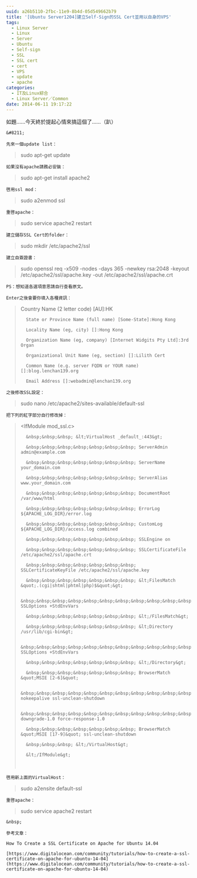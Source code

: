 ```yaml
---
uuid: a26b5110-2fbc-11e9-8b4d-05d549662b79
title: '[Ubuntu Server1204]建立Self-Sign的SSL Cert並用以自身的VPS'
tags:
  - Linux Server
  - Linux
  - Server
  - Ubuntu
  - Self-sign
  - SSL
  - SSL cert
  - cert
  - VPS
  - update
  - apache
categories:
  - IT及Linux綜合
  - Linux Server／Common
date: 2014-06-11 19:17:22
---
```


如題&hellip;&hellip;今天終於提起心情來搞這個了&hellip;&hellip;（趴）

	&#8211;

	先來一個update list：

> sudo apt-get update

	如果沒有apache請務必安裝：

> sudo apt-get install apache2

	啓用ssl mod：

> sudo a2enmod ssl

	重啓apache：

> sudo service apache2 restart

	建立儲存SSL Cert的folder：

> sudo mkdir /etc/apache2/ssl

	建立自簽證書：

> sudo openssl req -x509 -nodes -days 365 -newkey rsa:2048 -keyout /etc/apache2/ssl/apache.key -out /etc/apache2/ssl/apache.crt

	PS：想知道各選項意思請自行查看原文。

	Enter之後會要你填入各種資訊：

> Country Name (2 letter code) [AU]:HK
>
> 		State or Province Name (full name) [Some-State]:Hong Kong
>
> 		Locality Name (eg, city) []:Hong Kong
>
> 		Organization Name (eg, company) [Internet Widgits Pty Ltd]:3rd Organ
>
> 		Organizational Unit Name (eg, section) []:Lilith Cert
>
> 		Common Name (e.g. server FQDN or YOUR name) []:blog.lenchan139.org
>
> 		Email Address []:webadmin@lenchan139.org

	之後修改SSL設定：

> sudo nano /etc/apache2/sites-available/default-ssl

	把下列的紅字部分自行修改掉：

> &lt;IfModule mod_ssl.c&gt;
>
> 		&nbsp;&nbsp;&nbsp; &lt;VirtualHost _default_:443&gt;
>
> 		&nbsp;&nbsp;&nbsp;&nbsp;&nbsp;&nbsp;&nbsp; ServerAdmin admin@example.com
>
> 		&nbsp;&nbsp;&nbsp;&nbsp;&nbsp;&nbsp;&nbsp; ServerName your_domain.com
>
> 		&nbsp;&nbsp;&nbsp;&nbsp;&nbsp;&nbsp;&nbsp; ServerAlias www.your_domain.com
>
> 		&nbsp;&nbsp;&nbsp;&nbsp;&nbsp;&nbsp;&nbsp; DocumentRoot /var/www/html
>
> 		&nbsp;&nbsp;&nbsp;&nbsp;&nbsp;&nbsp;&nbsp; ErrorLog ${APACHE_LOG_DIR}/error.log
>
> 		&nbsp;&nbsp;&nbsp;&nbsp;&nbsp;&nbsp;&nbsp; CustomLog ${APACHE_LOG_DIR}/access.log combined
>
> 		&nbsp;&nbsp;&nbsp;&nbsp;&nbsp;&nbsp;&nbsp; SSLEngine on
>
> 		&nbsp;&nbsp;&nbsp;&nbsp;&nbsp;&nbsp;&nbsp; SSLCertificateFile /etc/apache2/ssl/apache.crt
>
> 		&nbsp;&nbsp;&nbsp;&nbsp;&nbsp;&nbsp;&nbsp; SSLCertificateKeyFile /etc/apache2/ssl/apache.key
>
> 		&nbsp;&nbsp;&nbsp;&nbsp;&nbsp;&nbsp;&nbsp; &lt;FilesMatch &quot;.(cgi|shtml|phtml|php)$&quot;&gt;
>
> 		&nbsp;&nbsp;&nbsp;&nbsp;&nbsp;&nbsp;&nbsp;&nbsp;&nbsp;&nbsp;&nbsp;&nbsp;&nbsp;&nbsp;&nbsp;&nbsp;&nbsp;&nbsp;&nbsp;&nbsp;&nbsp;&nbsp;&nbsp; SSLOptions +StdEnvVars
>
> 		&nbsp;&nbsp;&nbsp;&nbsp;&nbsp;&nbsp;&nbsp; &lt;/FilesMatch&gt;
>
> 		&nbsp;&nbsp;&nbsp;&nbsp;&nbsp;&nbsp;&nbsp; &lt;Directory /usr/lib/cgi-bin&gt;
>
> 		&nbsp;&nbsp;&nbsp;&nbsp;&nbsp;&nbsp;&nbsp;&nbsp;&nbsp;&nbsp;&nbsp;&nbsp;&nbsp;&nbsp;&nbsp;&nbsp;&nbsp;&nbsp;&nbsp;&nbsp;&nbsp;&nbsp;&nbsp; SSLOptions +StdEnvVars
>
> 		&nbsp;&nbsp;&nbsp;&nbsp;&nbsp;&nbsp;&nbsp; &lt;/Directory&gt;
>
> 		&nbsp;&nbsp;&nbsp;&nbsp;&nbsp;&nbsp;&nbsp; BrowserMatch &quot;MSIE [2-6]&quot;
>
> 		&nbsp;&nbsp;&nbsp;&nbsp;&nbsp;&nbsp;&nbsp;&nbsp;&nbsp;&nbsp;&nbsp;&nbsp;&nbsp;&nbsp;&nbsp;&nbsp;&nbsp;&nbsp;&nbsp;&nbsp;&nbsp;&nbsp;&nbsp; nokeepalive ssl-unclean-shutdown
>
> 		&nbsp;&nbsp;&nbsp;&nbsp;&nbsp;&nbsp;&nbsp;&nbsp;&nbsp;&nbsp;&nbsp;&nbsp;&nbsp;&nbsp;&nbsp;&nbsp;&nbsp;&nbsp;&nbsp;&nbsp;&nbsp;&nbsp;&nbsp; downgrade-1.0 force-response-1.0
>
> 		&nbsp;&nbsp;&nbsp;&nbsp;&nbsp;&nbsp;&nbsp; BrowserMatch &quot;MSIE [17-9]&quot; ssl-unclean-shutdown
>
> 		&nbsp;&nbsp;&nbsp; &lt;/VirtualHost&gt;
>
> 		&lt;/IfModule&gt;
> &nbsp;

	啓用新上面的VirtualHost：

> sudo a2ensite default-ssl

	重啓apache：

> sudo service apache2 restart

	&nbsp;

	參考文章：

	How To Create a SSL Certificate on Apache for Ubuntu 14.04

	[https://www.digitalocean.com/community/tutorials/how-to-create-a-ssl-certificate-on-apache-for-ubuntu-14-04](https://www.digitalocean.com/community/tutorials/how-to-create-a-ssl-certificate-on-apache-for-ubuntu-14-04)
